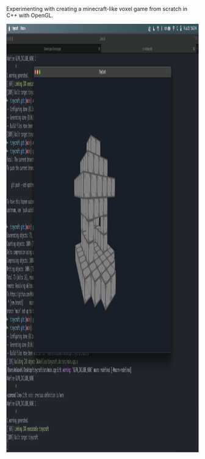 Experimenting with creating a minecraft-like voxel game from scratch in C++ with OpenGL.

<img width="1792" height="1120" alt="Cube House" src="cube_house.png" />
